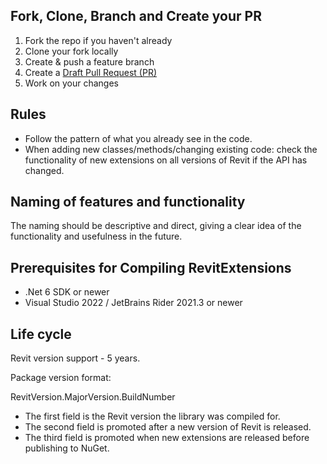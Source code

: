 ## Fork, Clone, Branch and Create your PR

1. Fork the repo if you haven't already
2. Clone your fork locally
3. Create & push a feature branch
4. Create a [Draft Pull Request (PR)](https://github.blog/2019-02-14-introducing-draft-pull-requests/)
5. Work on your changes

## Rules

- Follow the pattern of what you already see in the code.
- When adding new classes/methods/changing existing code: check the functionality of new extensions on all versions of Revit if the API has changed.

## Naming of features and functionality

The naming should be descriptive and direct, giving a clear idea of the functionality and usefulness in the future.

## Prerequisites for Compiling RevitExtensions

- .Net 6 SDK or newer
- Visual Studio 2022 / JetBrains Rider 2021.3 or newer

## Life cycle

Revit version support - 5 years.

Package version format:

RevitVersion.MajorVersion.BuildNumber

- The first field is the Revit version the library was compiled for.
- The second field is promoted after a new version of Revit is released.
- The third field is promoted when new extensions are released before publishing to NuGet.